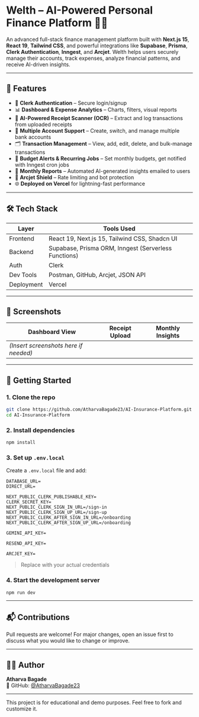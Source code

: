 
# Welth – AI-Powered Personal Finance Platform 💸🤖

An advanced full-stack finance management platform built with **Next.js 15**, **React 19**, **Tailwind CSS**, and powerful integrations like **Supabase**, **Prisma**, **Clerk Authentication**, **Inngest**, and **Arcjet**. Welth helps users securely manage their accounts, track expenses, analyze financial patterns, and receive AI-driven insights.

---

## 🔑 Features

- 🔐 **Clerk Authentication** – Secure login/signup
- 📊 **Dashboard & Expense Analytics** – Charts, filters, visual reports
- 🧾 **AI-Powered Receipt Scanner (OCR)** – Extract and log transactions from uploaded receipts
- 💼 **Multiple Account Support** – Create, switch, and manage multiple bank accounts
- 🗂 **Transaction Management** – View, add, edit, delete, and bulk-manage transactions
- 📅 **Budget Alerts & Recurring Jobs** – Set monthly budgets, get notified with Inngest cron jobs
- 📧 **Monthly Reports** – Automated AI-generated insights emailed to users
- 🔐 **Arcjet Shield** – Rate limiting and bot protection
- 🌐 **Deployed on Vercel** for lightning-fast performance

---

## 🛠 Tech Stack

| Layer       | Tools Used                                           |
|------------|------------------------------------------------------|
| Frontend   | React 19, Next.js 15, Tailwind CSS, Shadcn UI        |
| Backend    | Supabase, Prisma ORM, Inngest (Serverless Functions) |
| Auth       | Clerk                                                |
| Dev Tools  | Postman, GitHub, Arcjet, JSON API                    |
| Deployment | Vercel                                               |

---

## 📸 Screenshots

| Dashboard View | Receipt Upload | Monthly Insights |
|----------------|----------------|------------------|
| *(Insert screenshots here if needed)* |

---

## 🚀 Getting Started

### 1. Clone the repo

```bash
git clone https://github.com/AtharvaBagade23/AI-Insurance-Platform.git
cd AI-Insurance-Platform
```

### 2. Install dependencies

```bash
npm install
```

### 3. Set up `.env.local`

Create a `.env.local` file and add:

```env
DATABASE_URL=
DIRECT_URL=

NEXT_PUBLIC_CLERK_PUBLISHABLE_KEY=
CLERK_SECRET_KEY=
NEXT_PUBLIC_CLERK_SIGN_IN_URL=/sign-in
NEXT_PUBLIC_CLERK_SIGN_UP_URL=/sign-up
NEXT_PUBLIC_CLERK_AFTER_SIGN_IN_URL=/onboarding
NEXT_PUBLIC_CLERK_AFTER_SIGN_UP_URL=/onboarding

GEMINI_API_KEY=

RESEND_API_KEY=

ARCJET_KEY=
```

> Replace with your actual credentials

### 4. Start the development server

```bash
npm run dev
```

---

## 📬 Contributions

Pull requests are welcome! For major changes, open an issue first to discuss what you would like to change or improve.

---

## 🧑‍💻 Author

**Atharva Bagade**  
🔗 GitHub: [@AtharvaBagade23](https://github.com/AtharvaBagade23)

---

This project is for educational and demo purposes. Feel free to fork and customize it.

